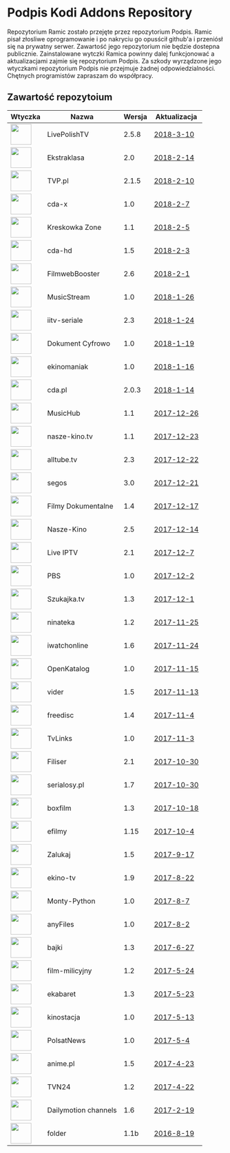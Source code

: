 # Podpis Kodi Addons Repository
Repozytorium Ramic zostało przejęte przez repozytorium Podpis. Ramic pisał złosliwe oprogramowanie i po nakryciu go opusścił github'a i przeniósł się na prywatny serwer. Zawartość jego repozytorium nie będzie dostepna publicznie. Zainstalowane wytczki Ramica powinny dalej funkcjonować a aktualizacjami zajmie się repozytorium Podpis. Za szkody wyrządzone jego wtyczkami repozytorium Podpis nie przejmuje żadnej odpowiedzialności. Chętnych programistów zapraszam do współpracy. 

## Zawartość repozytoium
|Wtyczka|Nazwa|Wersja|Aktualizacja|
|---|---|---|---|
|<img src="https://raw.githubusercontent.com/podpis/kodi/master/zips/plugin.video.LivePolishTV/icon.png" width="48">|LivePolishTV|2.5.8|[2018-3-10](https://raw.githubusercontent.com/podpis/kodi/master/zips/plugin.video.LivePolishTV/changelog.txt)
|<img src="https://raw.githubusercontent.com/podpis/kodi/master/zips/plugin.video.ekstraklasa/icon.png" width="48">|Ekstraklasa|2.0|[2018-2-14](https://raw.githubusercontent.com/podpis/kodi/master/zips/plugin.video.ekstraklasa/changelog-2.0.txt)
|<img src="https://raw.githubusercontent.com/podpis/kodi/master/zips/plugin.video.TVP.pl/icon.png" width="48">|TVP.pl|2.1.5|[2018-2-10](https://raw.githubusercontent.com/podpis/kodi/master/zips/plugin.video.TVP.pl/changelog-2.1.5.txt)
|<img src="https://raw.githubusercontent.com/podpis/kodi/master/zips/plugin.video.cdaxpl/icon.png" width="48">|cda-x|1.0|[2018-2-7](https://raw.githubusercontent.com/podpis/kodi/master/zips/plugin.video.cdaxpl/changelog-1.0.txt)
|<img src="https://raw.githubusercontent.com/podpis/kodi/master/zips/plugin.video.kreskowkazonepl/icon.png" width="48">|Kreskowka Zone|1.1|[2018-2-5](https://raw.githubusercontent.com/podpis/kodi/master/zips/plugin.video.kreskowkazonepl/changelog-1.1.txt)
|<img src="https://raw.githubusercontent.com/podpis/kodi/master/zips/plugin.video.cdahd/icon.png" width="48">|cda-hd|1.5|[2018-2-3](https://raw.githubusercontent.com/podpis/kodi/master/zips/plugin.video.cdahd/changelog-1.5.txt)
|<img src="https://raw.githubusercontent.com/podpis/kodi/master/zips/plugin.video.filmbooster/icon.png" width="48">|FilmwebBooster|2.6|[2018-2-1](https://raw.githubusercontent.com/podpis/kodi/master/zips/plugin.video.filmbooster/changelog-2.6.txt)
|<img src="https://raw.githubusercontent.com/podpis/kodi/master/zips/plugin.video.musicstreampl/icon.png" width="48">|MusicStream|1.0|[2018-1-26](https://raw.githubusercontent.com/podpis/kodi/master/zips/plugin.video.musicstreampl/changelog-1.0.txt)
|<img src="https://raw.githubusercontent.com/podpis/kodi/master/zips/plugin.video.iitv/icon.png" width="48">|iitv-seriale|2.3|[2018-1-24](https://raw.githubusercontent.com/podpis/kodi/master/zips/plugin.video.iitv/changelog-2.3.txt)
|<img src="https://raw.githubusercontent.com/podpis/kodi/master/zips/plugin.video.dokumentcyfrowo/icon.png" width="48">|Dokument Cyfrowo|1.0|[2018-1-19](https://raw.githubusercontent.com/podpis/kodi/master/zips/plugin.video.dokumentcyfrowo/changelog-1.0.txt)
|<img src="https://raw.githubusercontent.com/podpis/kodi/master/zips/plugin.video.ekinomaniaktv/icon.png" width="48">|ekinomaniak|1.0|[2018-1-16](https://raw.githubusercontent.com/podpis/kodi/master/zips/plugin.video.ekinomaniaktv/changelog-1.0.txt)
|<img src="https://raw.githubusercontent.com/podpis/kodi/master/zips/plugin.video.cdapl/icon.png" width="48">|cda.pl|2.0.3|[2018-1-14](https://raw.githubusercontent.com/podpis/kodi/master/zips/plugin.video.cdapl/changelog-2.0.3.txt)
|<img src="https://raw.githubusercontent.com/podpis/kodi/master/zips/plugin.video.musichubdcom/icon.png" width="48">|MusicHub|1.1|[2017-12-26](https://raw.githubusercontent.com/podpis/kodi/master/zips/plugin.video.musichubdcom/changelog-1.1.txt)
|<img src="https://raw.githubusercontent.com/podpis/kodi/master/zips/plugin.video.naszekinotv/icon.png" width="48">|nasze-kino.tv|1.1|[2017-12-23](https://raw.githubusercontent.com/podpis/kodi/master/zips/plugin.video.naszekinotv/changelog-1.1.txt)
|<img src="https://raw.githubusercontent.com/podpis/kodi/master/zips/plugin.video.alltube.tv/icon.png" width="48">|alltube.tv|2.3|[2017-12-22](https://raw.githubusercontent.com/podpis/kodi/master/zips/plugin.video.alltube.tv/changelog-2.3.txt)
|<img src="https://raw.githubusercontent.com/podpis/kodi/master/zips/plugin.video.segos/icon.png" width="48">|segos|3.0|[2017-12-21](https://raw.githubusercontent.com/podpis/kodi/master/zips/plugin.video.segos/changelog-3.0.txt)
|<img src="https://raw.githubusercontent.com/podpis/kodi/master/zips/plugin.video.filmydokumentalne/icon.png" width="48">|Filmy Dokumentalne|1.4|[2017-12-17](https://raw.githubusercontent.com/podpis/kodi/master/zips/plugin.video.filmydokumentalne/changelog-1.4.txt)
|<img src="https://raw.githubusercontent.com/podpis/kodi/master/zips/plugin.video.naszekino/icon.png" width="48">|Nasze-Kino|2.5|[2017-12-14](https://raw.githubusercontent.com/podpis/kodi/master/zips/plugin.video.naszekino/changelog-2.5.txt)
|<img src="https://raw.githubusercontent.com/podpis/kodi/master/zips/plugin.video.LiveIPTV/icon.png" width="48">|Live IPTV|2.1|[2017-12-7](https://raw.githubusercontent.com/podpis/kodi/master/zips/plugin.video.LiveIPTV/changelog-2.1.txt)
|<img src="https://raw.githubusercontent.com/podpis/kodi/master/zips/plugin.video.ramicpbs/icon.png" width="48">|PBS|1.0|[2017-12-2](https://raw.githubusercontent.com/podpis/kodi/master/zips/plugin.video.ramicpbs/changelog-1.0.txt)
|<img src="https://raw.githubusercontent.com/podpis/kodi/master/zips/plugin.video.szukajkatv/icon.png" width="48">|Szukajka.tv|1.3|[2017-12-1](https://raw.githubusercontent.com/podpis/kodi/master/zips/plugin.video.szukajkatv/changelog-1.3.txt)
|<img src="https://raw.githubusercontent.com/podpis/kodi/master/zips/plugin.video.ninateka/icon.png" width="48">|ninateka|1.2|[2017-11-25](https://raw.githubusercontent.com/podpis/kodi/master/zips/plugin.video.ninateka/changelog-1.2.txt)
|<img src="https://raw.githubusercontent.com/podpis/kodi/master/zips/plugin.video.iwatchonline/icon.png" width="48">|iwatchonline|1.6|[2017-11-24](https://raw.githubusercontent.com/podpis/kodi/master/zips/plugin.video.iwatchonline/changelog-1.6.txt)
|<img src="https://raw.githubusercontent.com/podpis/kodi/master/zips/plugin.video.openkatalogcom/icon.png" width="48">|OpenKatalog|1.0|[2017-11-15](https://raw.githubusercontent.com/podpis/kodi/master/zips/plugin.video.openkatalogcom/changelog-1.0.txt)
|<img src="https://raw.githubusercontent.com/podpis/kodi/master/zips/plugin.video.viderpl/icon.png" width="48">|vider|1.5|[2017-11-13](https://raw.githubusercontent.com/podpis/kodi/master/zips/plugin.video.viderpl/changelog-1.5.txt)
|<img src="https://raw.githubusercontent.com/podpis/kodi/master/zips/plugin.video.freedisc.pl/icon.png" width="48">|freedisc|1.4|[2017-11-4](https://raw.githubusercontent.com/podpis/kodi/master/zips/plugin.video.freedisc.pl/changelog-1.4.txt)
|<img src="https://raw.githubusercontent.com/podpis/kodi/master/zips/plugin.video.ramictvlinkspl/icon.png" width="48">|TvLinks|1.0|[2017-11-3](https://raw.githubusercontent.com/podpis/kodi/master/zips/plugin.video.ramictvlinkspl/changelog-1.0.txt)
|<img src="https://raw.githubusercontent.com/podpis/kodi/master/zips/plugin.video.filisertv/icon.png" width="48">|Filiser|2.1|[2017-10-30](https://raw.githubusercontent.com/podpis/kodi/master/zips/plugin.video.filisertv/changelog-2.1.txt)
|<img src="https://raw.githubusercontent.com/podpis/kodi/master/zips/plugin.video.serialosypl/icon.png" width="48">|serialosy.pl|1.7|[2017-10-30](https://raw.githubusercontent.com/podpis/kodi/master/zips/plugin.video.serialosypl/changelog-1.7.txt)
|<img src="https://raw.githubusercontent.com/podpis/kodi/master/zips/plugin.video.boxfilmpl/icon.png" width="48">|boxfilm|1.3|[2017-10-18](https://raw.githubusercontent.com/podpis/kodi/master/zips/plugin.video.boxfilmpl/changelog-1.3.txt)
|<img src="https://raw.githubusercontent.com/podpis/kodi/master/zips/plugin.video.efilmy/icon.png" width="48">|efilmy|1.15|[2017-10-4](https://raw.githubusercontent.com/podpis/kodi/master/zips/plugin.video.efilmy/changelog-1.15.txt)
|<img src="https://raw.githubusercontent.com/podpis/kodi/master/zips/plugin.video.zalukajcom/icon.png" width="48">|Zalukaj|1.5|[2017-9-17](https://raw.githubusercontent.com/podpis/kodi/master/zips/plugin.video.zalukajcom/changelog-1.5.txt)
|<img src="https://raw.githubusercontent.com/podpis/kodi/master/zips/plugin.video.ekinotv/icon.png" width="48">|ekino-tv|1.9|[2017-8-22](https://raw.githubusercontent.com/podpis/kodi/master/zips/plugin.video.ekinotv/changelog-1.9.txt)
|<img src="https://raw.githubusercontent.com/podpis/kodi/master/zips/plugin.video.montypython/icon.png" width="48">|Monty-Python|1.0|[2017-8-7](https://raw.githubusercontent.com/podpis/kodi/master/zips/plugin.video.montypython/changelog-1.0.txt)
|<img src="https://raw.githubusercontent.com/podpis/kodi/master/zips/plugin.video.anyfilespl/icon.png" width="48">|anyFiles|1.0|[2017-8-2](https://raw.githubusercontent.com/podpis/kodi/master/zips/plugin.video.anyfilespl/changelog-1.0.txt)
|<img src="https://raw.githubusercontent.com/podpis/kodi/master/zips/plugin.video.bajkionline/icon.png" width="48">|bajki|1.3|[2017-6-27](https://raw.githubusercontent.com/podpis/kodi/master/zips/plugin.video.bajkionline/changelog-1.3.txt)
|<img src="https://raw.githubusercontent.com/podpis/kodi/master/zips/plugin.video.filmmilicyjny/icon.png" width="48">|film-milicyjny|1.2|[2017-5-24](https://raw.githubusercontent.com/podpis/kodi/master/zips/plugin.video.filmmilicyjny/changelog-1.2.txt)
|<img src="https://raw.githubusercontent.com/podpis/kodi/master/zips/plugin.video.ekabaretpl/icon.png" width="48">|ekabaret|1.3|[2017-5-23](https://raw.githubusercontent.com/podpis/kodi/master/zips/plugin.video.ekabaretpl/changelog-1.3.txt)
|<img src="https://raw.githubusercontent.com/podpis/kodi/master/zips/plugin.video.kinostacja/icon.png" width="48">|kinostacja|1.0|[2017-5-13](https://raw.githubusercontent.com/podpis/kodi/master/zips/plugin.video.kinostacja/changelog-1.0.txt)
|<img src="https://raw.githubusercontent.com/podpis/kodi/master/zips/plugin.video.ramicpolsat/icon.png" width="48">|PolsatNews|1.0|[2017-5-4](https://raw.githubusercontent.com/podpis/kodi/master/zips/plugin.video.ramicpolsat/changelog-1.0.txt)
|<img src="https://raw.githubusercontent.com/podpis/kodi/master/zips/plugin.video.anime.pl/icon.png" width="48">|anime.pl|1.5|[2017-4-23](https://raw.githubusercontent.com/podpis/kodi/master/zips/plugin.video.anime.pl/changelog-1.5.txt)
|<img src="https://raw.githubusercontent.com/podpis/kodi/master/zips/plugin.video.ramictvn24/icon.png" width="48">|TVN24|1.2|[2017-4-22](https://raw.githubusercontent.com/podpis/kodi/master/zips/plugin.video.ramictvn24/changelog-1.2.txt)
|<img src="https://raw.githubusercontent.com/podpis/kodi/master/zips/plugin.video.dmchannels/icon.png" width="48">|Dailymotion channels|1.6|[2017-2-19](https://raw.githubusercontent.com/podpis/kodi/master/zips/plugin.video.dmchannels/changelog-1.6.txt)
|<img src="https://raw.githubusercontent.com/podpis/kodi/master/zips/plugin.video.folderramic/icon.png" width="48">|folder|1.1b|[2016-8-19](https://raw.githubusercontent.com/podpis/kodi/master/zips/plugin.video.folderramic/changelog-1.1b.txt)

